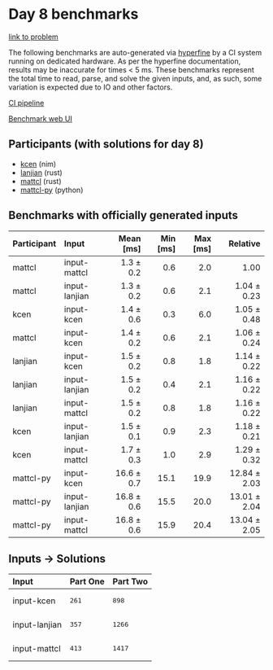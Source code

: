 # Day 8 benchmarks

[link to problem](https://adventofcode.com/2024/day/8)

The following benchmarks are auto-generated via
[hyperfine](https://github.com/sharkdp/hyperfine) by a CI system running on
dedicated hardware. As per the hyperfine documentation, results may be
inaccurate for times < 5 ms. These benchmarks represent the total time to read,
parse, and solve the given inputs, and, as such, some variation is expected due
to IO and other factors.

[CI pipeline](http://ci.papercode.net:8080/teams/main/pipelines/aoc2024)

[Benchmark web UI](https://aoc.ancalagon.black)


## Participants (with solutions for day 8)

- [kcen](https://github.com/kcen/aoc2024) (nim)
- [lanjian](https://github.com/lanjian/aoc-2024) (rust)
- [mattcl](https://github.com/mattcl/aoc2024) (rust)
- [mattcl-py](https://github.com/mattcl/aoc2024-py) (python)


## Benchmarks with officially generated inputs

| Participant | Input | Mean [ms] | Min [ms] | Max [ms] | Relative |
|:---|:---|---:|---:|---:|---:|
| mattcl | input-mattcl | 1.3 ± 0.2 | 0.6 | 2.0 | 1.00 |
| mattcl | input-lanjian | 1.3 ± 0.2 | 0.6 | 2.1 | 1.04 ± 0.23 |
| kcen | input-kcen | 1.4 ± 0.6 | 0.3 | 6.0 | 1.05 ± 0.48 |
| mattcl | input-kcen | 1.4 ± 0.2 | 0.6 | 2.1 | 1.06 ± 0.24 |
| lanjian | input-kcen | 1.5 ± 0.2 | 0.8 | 1.8 | 1.14 ± 0.22 |
| lanjian | input-lanjian | 1.5 ± 0.2 | 0.4 | 2.1 | 1.16 ± 0.22 |
| lanjian | input-mattcl | 1.5 ± 0.2 | 0.8 | 1.8 | 1.16 ± 0.22 |
| kcen | input-lanjian | 1.5 ± 0.1 | 0.9 | 2.3 | 1.18 ± 0.21 |
| kcen | input-mattcl | 1.7 ± 0.3 | 1.0 | 2.9 | 1.29 ± 0.32 |
| mattcl-py | input-kcen | 16.6 ± 0.7 | 15.1 | 19.9 | 12.84 ± 2.03 |
| mattcl-py | input-lanjian | 16.8 ± 0.6 | 15.5 | 20.0 | 13.01 ± 2.04 |
| mattcl-py | input-mattcl | 16.8 ± 0.6 | 15.9 | 20.4 | 13.04 ± 2.05 |


## Inputs -> Solutions

| Input | Part One | Part Two |
|:---|:---|:---|
|input-kcen|<pre>261</pre>|<pre>898</pre>|
|input-lanjian|<pre>357</pre>|<pre>1266</pre>|
|input-mattcl|<pre>413</pre>|<pre>1417</pre>|